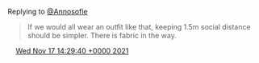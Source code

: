 Replying to [@Annosofie](https://twitter.com/Annosofie/status/1460892236925779968)

> If we would all wear an outfit like that, keeping 1\.5m social distance should be simpler\. There is fabric in the way\.

<img src="../../media/tweet.ico" width="12" /> [Wed Nov 17 14:29:40 +0000 2021](https://twitter.com/DromerDenker/status/1460978446910296069)